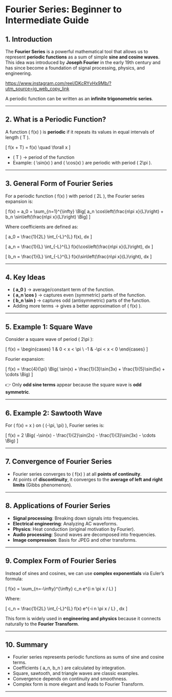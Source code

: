 # Fourier Series: Beginner to Intermediate Guide

## 1. Introduction

The **Fourier Series** is a powerful mathematical tool that allows us to represent **periodic functions** as a sum of simple **sine and cosine waves**.  
This idea was introduced by **Joseph Fourier** in the early 19th century and has since become a foundation of signal processing, physics, and engineering.

https://www.instagram.com/reel/DKcRYvHx9Mb/?utm_source=ig_web_copy_link

A periodic function can be written as an **infinite trigonometric series**.  

---

## 2. What is a Periodic Function?

A function \( f(x) \) is **periodic** if it repeats its values in equal intervals of length \( T \).

\[
f(x + T) = f(x) \quad \forall x
\]

- \( T \) → period of the function  
- Example: \( \sin(x) \) and \( \cos(x) \) are periodic with period \( 2\pi \).

---

## 3. General Form of Fourier Series

For a periodic function \( f(x) \) with period \( 2L \), the Fourier series expansion is:

\[
f(x) = a_0 + \sum_{n=1}^{\infty} \Big[ a_n \cos\left(\frac{n\pi x}{L}\right) + b_n \sin\left(\frac{n\pi x}{L}\right) \Big]
\]

Where coefficients are defined as:

\[
a_0 = \frac{1}{2L} \int_{-L}^{L} f(x)\, dx
\]

\[
a_n = \frac{1}{L} \int_{-L}^{L} f(x)\cos\left(\frac{n\pi x}{L}\right)\, dx
\]

\[
b_n = \frac{1}{L} \int_{-L}^{L} f(x)\sin\left(\frac{n\pi x}{L}\right)\, dx
\]

---

## 4. Key Ideas

- **\( a_0 \)** → average/constant term of the function.  
- **\( a_n \cos \)** → captures even (symmetric) parts of the function.  
- **\( b_n \sin \)** → captures odd (antisymmetric) parts of the function.  
- Adding more terms → gives a better approximation of \( f(x) \).

---

## 5. Example 1: Square Wave

Consider a square wave of period \( 2\pi \):

\[
f(x) = \begin{cases} 
1 & 0 < x < \pi \\
-1 & -\pi < x < 0 
\end{cases}
\]

Fourier expansion:

\[
f(x) = \frac{4}{\pi} \Big( \sin(x) + \frac{1}{3}\sin(3x) + \frac{1}{5}\sin(5x) + \cdots \Big)
\]

👉 Only **odd sine terms** appear because the square wave is **odd symmetric**.

---

## 6. Example 2: Sawtooth Wave

For \( f(x) = x \) on \( (-\pi, \pi) \), Fourier series is:

\[
f(x) = 2 \Big( -\sin(x) - \frac{1}{2}\sin(2x) - \frac{1}{3}\sin(3x) - \cdots \Big)
\]

---

## 7. Convergence of Fourier Series

- Fourier series converges to \( f(x) \) at all **points of continuity**.  
- At points of **discontinuity**, it converges to the **average of left and right limits** (Gibbs phenomenon).  

---

## 8. Applications of Fourier Series

- **Signal processing**: Breaking down signals into frequencies.  
- **Electrical engineering**: Analyzing AC waveforms.  
- **Physics**: Heat conduction (original motivation by Fourier).  
- **Audio processing**: Sound waves are decomposed into frequencies.  
- **Image compression**: Basis for JPEG and other transforms.  

---

## 9. Complex Form of Fourier Series

Instead of sines and cosines, we can use **complex exponentials** via Euler’s formula:

\[
f(x) = \sum_{n=-\infty}^{\infty} c_n e^{i n \pi x / L}
\]

Where:

\[
c_n = \frac{1}{2L} \int_{-L}^{L} f(x) e^{-i n \pi x / L} \, dx
\]

This form is widely used in **engineering and physics** because it connects naturally to the **Fourier Transform**.

---

## 10. Summary

- Fourier series represents periodic functions as sums of sine and cosine terms.  
- Coefficients \( a_n, b_n \) are calculated by integration.  
- Square, sawtooth, and triangle waves are classic examples.  
- Convergence depends on continuity and smoothness.  
- Complex form is more elegant and leads to Fourier Transform.  

---
